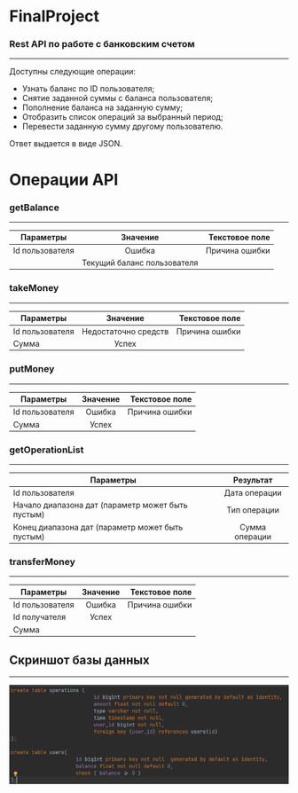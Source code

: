 # FinalProject
### Rest API по работе с банковским счетом

---
Доступны следующие операции:

* Узнать баланс по ID пользователя;
* Снятие заданной суммы с баланса пользователя;
* Пополнение баланса на заданную сумму;
* Отобразить список операций за выбранный период;
* Перевести заданную сумму другому пользователю.

Ответ выдается в виде JSON.

# Операции API

### getBalance

---


| Параметры       | Значение           | Текстовое поле |
|-----------------|:-------------:|---------------:|
| Id пользователя | Ошибка  |          Причина ошибки |
|       | Текущий баланс пользователя      |             |


### takeMoney

---

| Параметры       |       Значение        | Текстовое поле |
|-----------------|:---------------------:|---------------:|
| Id пользователя | Недостаточно средств  |          Причина ошибки |
| Сумма           |         Успех         |             |

### putMoney

---

| Параметры       |       Значение        | Текстовое поле |
|-----------------|:---------------------:|---------------:|
| Id пользователя | Ошибка   |          Причина ошибки |
| Сумма           |         Успех         |             |

### getOperationList

---

| Параметры       | Результат |
|-----------------|:---------:|
| Id пользователя |  Дата операции   |
| Начало диапазона дат (параметр может быть пустым)           |   Тип операции   |
|  Конец диапазона дат (параметр может быть пустым)               |   Сумма операции        |

### transferMoney

___


| Параметры       |       Значение        | Текстовое поле |
|-----------------|:---------------------:|---------------:|
| Id пользователя | Ошибка   |          Причина ошибки  |
| Id получателя   |    Успех      |                         |
| Сумма           |                  |             |

## Скриншот базы данных

---
![alt text](2023-06-05_18-52-56.png "Logo Title Text 1")

